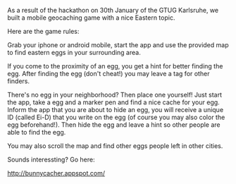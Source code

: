 As a result of the hackathon on 30th January of the GTUG Karlsruhe, we built a mobile geocaching game with a nice Eastern topic.

Here are the game rules:

Grab your iphone or android mobile, start the app and use the provided map to
find eastern eggs in your surrounding area.

If you come to the proximity of an egg, you get a hint for better finding the egg.
After finding the egg (don't cheat!) you may leave a tag for other finders.

There's no egg in your neighborhood? Then place one yourself!
Just start the app, take a egg and a marker pen and find a nice cache for your egg.
Inform the app that you are about to hide an egg, you will receive a unique ID (called Ei-D) that you write on the egg (of course you may also color the egg beforehand!).
Then hide the egg and leave a hint so other people are able to find the egg.

You may also scroll the map and find other eggs people left in other cities.

Sounds interessting? Go here:

http://bunnycacher.appspot.com/